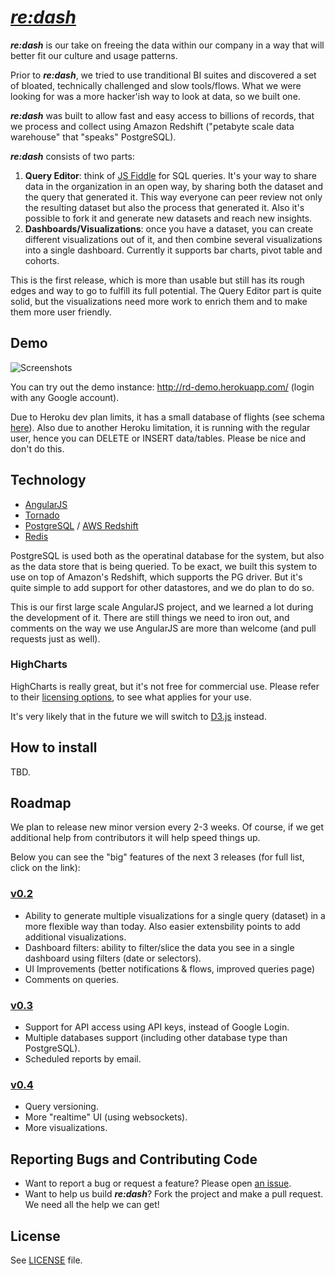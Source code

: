 # [_re:dash_](https://github.com/everythingme/re:dash)

**_re:dash_** is our take on freeing the data within our company in a way that will better fit our culture and usage patterns.

Prior to **_re:dash_**, we tried to use tranditional BI suites and discovered a set of bloated, technically challenged and slow tools/flows. What we were looking for was a more hacker'ish way to look at data, so we built one.

**_re:dash_** was built to allow fast and easy access to billions of records, that we process and collect using Amazon Redshift ("petabyte scale data warehouse" that "speaks" PostgreSQL).

**_re:dash_** consists of two parts:

1. **Query Editor**: think of [JS Fiddle](http://jsfiddle.net) for SQL queries. It's your way to share data in the organization in an open way, by sharing both the dataset and the query that generated it. This way everyone can peer review not only the resulting dataset but also the process that generated it. Also it's possible to fork it and generate new datasets and reach new insights. 
2. **Dashboards/Visualizations**: once you have a dataset, you can create different visualizations out of it, and then combine several visualizations into a single dashboard. Currently it supports bar charts, pivot table and cohorts.

This is the first release, which is more than usable but still has its rough edges and way to go to fulfill its full potential. The Query Editor part is quite solid, but the visualizations need more work to enrich them and to make them more user friendly.

## Demo

![Screenshots](https://raw.github.com/EverythingMe/redash/screenshots/screenshots.gif)

You can try out the demo instance: http://rd-demo.herokuapp.com/ (login with any Google account).

Due to Heroku dev plan limits, it has a small database of flights (see schema [here](http://rd-demo.herokuapp.com/dashboard/schema)). Also due to another Heroku limitation, it is running with the regular user, hence you can DELETE or INSERT data/tables. Please be nice and don't do this.

## Technology

* [AngularJS](http://angularjs.org/)
* [Tornado](http://tornadoweb.org)
* [PostgreSQL](http://www.postgresql.org/) / [AWS Redshift](http://aws.amazon.com/redshift/)
* [Redis](http://redis.io)

PostgreSQL is used both as the operatinal database for the system, but also as the data store that is being queried. To be exact, we built this system to use on top of Amazon's Redshift, which supports the PG driver. But it's quite simple to add support for other datastores, and we do plan to do so.

This is our first large scale AngularJS project, and we learned a lot during the development of it. There are still things we need to iron out, and comments on the way we use AngularJS are more than welcome (and pull requests just as well).

### HighCharts

HighCharts is really great, but it's not free for commercial use. Please refer to their [licensing options](http://shop.highsoft.com/highcharts.html), to see what applies for your use. 

It's very likely that in the future we will switch to [D3.js](http://d3js.org/) instead.

## How to install

TBD.

## Roadmap

We plan to release new minor version every 2-3 weeks. Of course, if we get additional help from contributors it will help speed things up.

Below you can see the "big" features of the next 3 releases (for full list, click on the link):

### [v0.2](https://github.com/EverythingMe/redash/issues?milestone=1&state=open)

- Ability to generate multiple visualizations for a single query (dataset) in a more flexible way than today. Also easier extensbility points to add additional visualizations.
- Dashboard filters: ability to filter/slice the data you see in a single dashboard using filters (date or selectors).
- UI Improvements (better notifications & flows, improved queries page) 
- Comments on queries.

### [v0.3](https://github.com/EverythingMe/redash/issues?milestone=2&state=open)

- Support for API access using API keys, instead of Google Login.
- Multiple databases support (including other database type than PostgreSQL).
- Scheduled reports by email.

### [v0.4](https://github.com/EverythingMe/redash/issues?milestone=3&state=open)

- Query versioning. 
- More "realtime" UI (using websockets).
- More visualizations.

## Reporting Bugs and Contributing Code

* Want to report a bug or request a feature? Please open [an issue](https://github.com/everythingme/redash/issues/new).
* Want to help us build **_re:dash_**? Fork the project and make a pull request. We need all the help we can get!

## License

See [LICENSE](https://github.com/EverythingMe/redash/blob/master/LICENSE) file.
